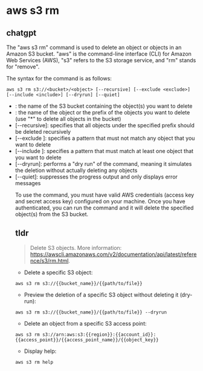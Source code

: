 # aws s3 rm 
## chatgpt 
The "aws s3 rm" command is used to delete an object or objects in an Amazon S3 bucket. "aws" is the command-line interface (CLI) for Amazon Web Services (AWS), "s3" refers to the S3 storage service, and "rm" stands for "remove".

The syntax for the command is as follows:
```
aws s3 rm s3://<bucket>/<object> [--recursive] [--exclude <exclude>] [--include <include>] [--dryrun] [--quiet]
```
- <bucket>: the name of the S3 bucket containing the object(s) you want to delete
- <object>: the name of the object or the prefix of the objects you want to delete (use "*" to delete all objects in the bucket)
- [--recursive]: specifies that all objects under the specified prefix should be deleted recursively
- [--exclude <exclude>]: specifies a pattern that must not match any object that you want to delete
- [--include <include>]: specifies a pattern that must match at least one object that you want to delete
- [--dryrun]: performs a "dry run" of the command, meaning it simulates the deletion without actually deleting any objects
- [--quiet]: suppresses the progress output and only displays error messages

To use the command, you must have valid AWS credentials (access key and secret access key) configured on your machine. Once you have authenticated, you can run the command and it will delete the specified object(s) from the S3 bucket. 

## tldr 
 
> Delete S3 objects.
> More information: <https://awscli.amazonaws.com/v2/documentation/api/latest/reference/s3/rm.html>.

- Delete a specific S3 object:

`aws s3 rm s3://{{bucket_name}}/{{path/to/file}}`

- Preview the deletion of a specific S3 object without deleting it (dry-run):

`aws s3 rm s3://{{bucket_name}}/{{path/to/file}} --dryrun`

- Delete an object from a specific S3 access point:

`aws s3 rm s3://arn:aws:s3:{{region}}:{{account_id}}:{{access_point}}/{{access_point_name}}/{{object_key}}`

- Display help:

`aws s3 rm help`
